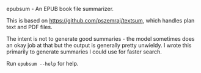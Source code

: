 epubsum - An EPUB book file summarizer.

This is based on https://github.com/pszemraj/textsum, which handles
plan text and PDF files.

The intent is not to generate good summaries - the model sometimes does
an okay job at that but the output is generally pretty unwieldy. I wrote
this primarily to generate summaries I could use for faster search.

Run `epubsum --help` for help.


